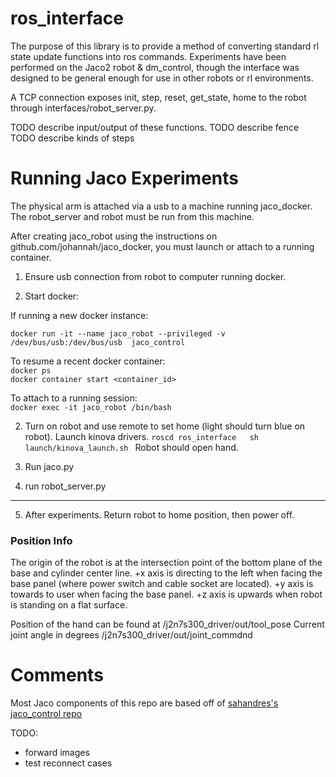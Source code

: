 # ros_interface

The purpose of this library is to provide a method of converting standard rl state update functions into ros commands. Experiments have been performed on the Jaco2 robot & dm_control, though the interface was designed to be general enough for use in other robots or rl environments. 

A TCP connection exposes init, step, reset, get_state, home to the robot through interfaces/robot_server.py. 

TODO describe input/output of these functions. 
TODO describe fence
TODO describe kinds of steps

# Running Jaco Experiments

The physical arm is attached via a usb to a machine running jaco_docker. The robot_server and robot must be run from this machine. 

After creating jaco_robot using the instructions on github.com/johannah/jaco_docker, you must launch or attach to a running container. 

1) Ensure usb connection from robot to computer running docker. 

2) Start docker:

If running a new docker instance:

`docker run -it --name jaco_robot --privileged -v /dev/bus/usb:/dev/bus/usb  jaco_control`

To resume a recent docker container:   
`docker ps`  
`docker container start <container_id>`  

To attach to a running session:   
`docker exec -it jaco_robot /bin/bash`

2) Turn on robot and use remote to set home (light should turn blue on robot). Launch kinova drivers. 
`roscd ros_interface  
sh launch/kinova_launch.sh
`
Robot should open hand. 

3) Run jaco.py

4) run robot_server.py

---

5) After experiments. Return robot to home position, then power off.


### Position Info

The origin of the robot is at the intersection point of the bottom plane of the base and cylinder center line.
+x axis is directing to the left when facing the base panel (where power switch and cable socket are located).
+y axis is towards to user when facing the base panel.
+z axis is upwards when robot is standing on a flat surface.

Position of the hand can be found at /j2n7s300_driver/out/tool_pose
Current joint angle in degrees /j2n7s300_driver/out/joint_commdnd

# Comments
Most Jaco components of this repo are based off of [sahandres's jaco_control repo](https://github.com/sahandrez/jaco_control/blob/master/jaco_control/utils/robot.py)

TODO: 
- forward images   
- test reconnect cases  


